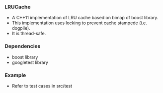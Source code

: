 ### LRUCache
- A C++11 implementation of LRU cache based on bimap of boost library.
- This implementation uses locking to prevent cache stampede (i.e. dogpile).
- It is thread-safe.

### Dependencies
- boost library
- googletest library

### Example
- Refer to test cases in src/test
